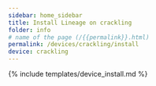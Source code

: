```yaml
---
sidebar: home_sidebar
title: Install Lineage on crackling
folder: info
# name of the page (/{{permalink}}.html)
permalink: /devices/crackling/install
device: crackling
---
```

{% include templates/device_install.md %}
